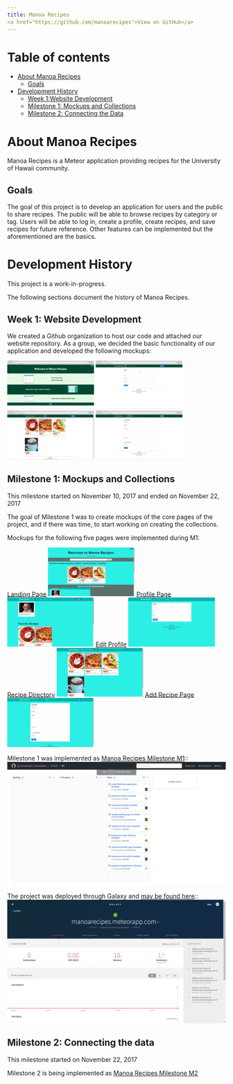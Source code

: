 ```yaml
---
title: Manoa Recipes
<a href="https://github.com/manoarecipes">View on GitHub</a>
---
```



# Table of contents

* [About Manoa Recipes](#about-manoa-recipes)
  * [Goals](#goals)
* [Development History](#development-history)
  * [Week 1:Website Development](#week-1-website-development)
  * [Milestone 1: Mockups and Collections](#milestone-1-mockups-and-collections)
  * [Milestone 2: Connecting the Data](#milestone-2-connecting-the-data)

# About Manoa Recipes

Manoa Recipes is a Meteor application providing recipes for the University of Hawaii community.

## Goals

The goal of this project is to develop an application for users and the public to share recipes. The public will be able to browse recipes by category or tag. Users will be able to log in, create a profile, create recipes, and save recipes for future reference. Other features can be implemented but the aforementioned are the basics.

# Development History

This project is a work-in-progress.

The following sections document the history of Manoa Recipes.

## Week 1: Website Development

We created a Github organization to host our code and attached our website repository. As a group, we decided the basic functionality of our application and developed the following mockups:

<img width="200px" src="images/landing-page.png"/>
<img width="200px" src="images/recipe-profile.png"/>
<img width="200px" src="images/recipe-directory.png"/>
<img width="200px" src="images/create-recipe.png"/>

## Milestone 1: Mockups and Collections

This milestone started on November 10, 2017 and ended on November 22, 2017

The goal of Milestone 1 was to create mockups of the core pages of the project, and if there was time, to start working on creating the collections.

Mockups for the following five pages were implemented during M1:

[Landing Page](http://manoarecipes.meteorapp.com/)
<img width="200px" src="images/LandingPage.png"/>
[Profile Page](http://manoarecipes.meteorapp.com/mserai/profile)
<img width="200px" src="images/ProfilePage.png"/>
[Edit Profile](http://manoarecipes.meteorapp.com/mserai/edit-profile)
<img width="200px" src="images/EditProfile.png"/>
[Recipe Directory](http://manoarecipes.meteorapp.com/mserai/recipe-directory)
<img width="200px" src="images/RecipeDirectory.png"/>
[Add Recipe Page](http://manoarecipes.meteorapp.com/mserai/add-recipe)
<img width="200px" src="images/AddRecipe.png"/>

Milestone 1 was implemented as [Manoa Recipes Milestone M1](https://github.com/manoarecipes/manoarecipes/milestone/1)::
![](images/M1-ThreeColumn.png)

The project was deployed through Galaxy and [may be found here](https://galaxy.meteor.com/app/manoarecipes.meteorapp.com)::
![](images/Deployment.png)

## Milestone 2: Connecting the data

This milestone started on November 22, 2017

Milestone 2 is being implemented as [Manoa Recipes Milestone M2](https://github.com/manoarecipes/manoarecipes/milestone/2)
